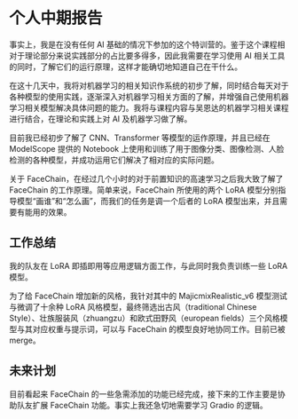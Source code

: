 # 个人中期报告

事实上，我是在没有任何 AI 基础的情况下参加的这个特训营的。鉴于这个课程相对于理论部分来说实践部分的占比要多得多，因此我需要在学习使用 AI 相关工具的同时，了解它们的运行原理，这样才能确切地知道自己在干什么。

在这十几天中，我将对机器学习的相关知识作系统的初步了解，同时结合每天对于各种模型的使用实践，逐渐深入对机器学习相关方面的了解，并增强自己使用机器学习相关模型解决具体问题的能力。我将与课程内容与吴恩达的机器学习相关课程进行结合，在理论和实践上对 AI 及机器学习做了解。

目前我已经初步了解了 CNN、Transformer 等模型的运作原理，并且已经在 ModelScope 提供的 Notebook 上使用和训练了用于图像分类、图像检测、人脸检测的各种模型，并成功运用它们解决了相对应的实际问题。

关于 FaceChain，在经过几个小时的对于前置知识的高速学习之后我大致了解了 FaceChain 的工作原理。简单来说，FaceChain 所使用的两个 LoRA 模型分别指导模型“画谁”和“怎么画”，而我们的任务是调一个后者的 LoRA 模型出来，并且需要有能用的效果。

## 工作总结

我的队友在 LoRA 即插即用等应用逻辑方面工作，与此同时我负责训练一些 LoRA 模型。

为了给 FaceChain 增加新的风格，我针对其中的 MajicmixRealistic_v6 模型测试与微调了十余种 LoRA 风格模型，最终筛选出古风（traditional Chinese Style）、壮族服装风（zhuangzu）和欧式田野风（european fields）三个风格模型与其对应权重与提示词，可以与 FaceChain 的模型良好地协同工作。目前已被 merge。

## 未来计划

目前看起来 FaceChain 的一些急需添加的功能已经完成，接下来的工作主要是协助队友扩展 FaceChain 功能。事实上我还急切地需要学习 Gradio 的逻辑。
